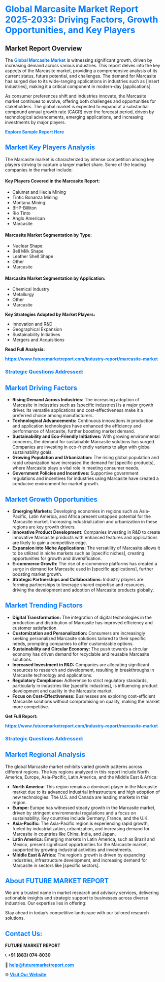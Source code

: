 <h1 style="color: #007BFF;">Global Marcasite Market Report 2025-2033: Driving Factors, Growth Opportunities, and Key Players</h1>

<section id="overview">
<h2>Market Report Overview</h2>
<p>The <a href="https://www.futuremarketreport.com/industry-report/marcasite-market" style="color: #007BFF; text-decoration: none;"><strong>Global Marcasite Market</strong></a> is witnessing significant growth, driven by increasing demand across various industries. This report delves into the key aspects of the Marcasite market, providing a comprehensive analysis of its current status, future potential, and challenges. The demand for Marcasite has surged due to its wide-ranging applications in industries such as [insert industries], making it a critical component in modern-day [applications].</p>
<p>As consumer preferences shift and industries innovate, the Marcasite market continues to evolve, offering both challenges and opportunities for stakeholders. The global market is expected to expand at a substantial compound annual growth rate (CAGR) over the forecast period, driven by technological advancements, emerging applications, and increasing investments by major players.</p>
</section>

<section id="overview">
<p><a href="https://www.futuremarketreport.com/request-sample/reportId=101574" style="color: #007BFF; text-decoration: none;"><strong>Explore Sample Report Here</strong></a></p>
</section>

<section id="key-players">
<h2 style="color: #007BFF;">Market Key Players Analysis</h2>
<p>The Marcasite market is characterized by intense competition among key players striving to capture a larger market share. Some of the leading companies in the market include:</p>
<h4>Key Players Covered in the Marcasite Report:</h4>
<ul><li>Calumet and Hecla Mining</li><li>Tintic Bonanza Mining</li><li>Montana Mining</li><li>BHP-Billiton</li><li>Rio Tinto</li><li>Anglo American</li><li>Marcasite</li></ul>
<h4>Marcasite Market Segmentation by Type:</h4>
<ul><li>Nuclear Shape</li><li>Bell Milk Shape</li><li>Leather Shell Shape</li><li>Other</li><li>Marcasite</li></ul>

<h4>Marcasite Market Segmentation by Application:</h4>
<ul><li>Chemical Industry</li><li>Metallurgy</li><li>Other</li><li>Marcasite</li></ul>
<p><strong>Key Strategies Adopted by Market Players:</strong></p>
<ul>
<li>Innovation and R&D</li>
<li>Geographical Expansion</li>
<li>Sustainability Initiatives</li>
<li>Mergers and Acquisitions</li>
</ul>
</section>

<section>
<p><strong>Read Full Analysis: </strong></p><a href="https://www.futuremarketreport.com/industry-report/marcasite-market" style="color: #007BFF; text-decoration: none;"><strong>https://www.futuremarketreport.com/industry-report/marcasite-market</strong></a>
<h3 style="color: #007BFF;">Strategic Questions Addressed:</h3>
</section>

<section id="driving-factors">
<h2 style="color: #007BFF;">Market Driving Factors</h2>
<ul>
<li><strong>Rising Demand Across Industries:</strong> The increasing adoption of Marcasite in industries such as [specific industries] is a major growth driver. Its versatile applications and cost-effectiveness make it a preferred choice among manufacturers.</li>
<li><strong>Technological Advancements:</strong> Continuous innovations in production and application technologies have enhanced the efficiency and performance of Marcasite, further boosting market demand.</li>
<li><strong>Sustainability and Eco-Friendly Initiatives:</strong> With growing environmental concerns, the demand for sustainable Marcasite solutions has surged. Companies are investing in eco-friendly variants to align with global sustainability goals.</li>
<li><strong>Growing Population and Urbanization:</strong> The rising global population and rapid urbanization have increased the demand for [specific products], where Marcasite plays a vital role in meeting consumer needs.</li>
<li><strong>Government Policies and Incentives:</strong> Supportive government regulations and incentives for industries using Marcasite have created a conducive environment for market growth.</li>
</ul>
</section>

<section id="growth-opportunities">
<h2 style="color: #007BFF;">Market Growth Opportunities</h2>
<ul>
<li><strong>Emerging Markets:</strong> Developing economies in regions such as Asia-Pacific, Latin America, and Africa present untapped potential for the Marcasite market. Increasing industrialization and urbanization in these regions are key growth drivers.</li>
<li><strong>Innovative Product Development:</strong> Companies investing in R&D to create innovative Marcasite products with enhanced features and applications are likely to gain a competitive edge.</li>
<li><strong>Expansion into Niche Applications:</strong> The versatility of Marcasite allows it to be utilized in niche markets such as [specific niches], creating opportunities for growth and diversification.</li>
<li><strong>E-commerce Growth:</strong> The rise of e-commerce platforms has created a surge in demand for Marcasite used in [specific applications], further boosting market growth.</li>
<li><strong>Strategic Partnerships and Collaborations:</strong> Industry players are forming partnerships to leverage shared expertise and resources, driving the development and adoption of Marcasite products globally.</li>
</ul>
</section>

<section id="trending-factors">
<h2 style="color: #007BFF;">Market Trending Factors</h2>
<ul>
<li><strong>Digital Transformation:</strong> The integration of digital technologies in the production and distribution of Marcasite has improved efficiency and customer satisfaction.</li>
<li><strong>Customization and Personalization:</strong> Consumers are increasingly seeking personalized Marcasite solutions tailored to their specific needs, prompting companies to offer customizable options.</li>
<li><strong>Sustainability and Circular Economy:</strong> The push towards a circular economy has driven demand for recyclable and reusable Marcasite solutions.</li>
<li><strong>Increased Investment in R&D:</strong> Companies are allocating significant resources to research and development, resulting in breakthroughs in Marcasite technology and applications.</li>
<li><strong>Regulatory Compliance:</strong> Adherence to strict regulatory standards, particularly in industries like [specific industries], is influencing product development and quality in the Marcasite market.</li>
<li><strong>Focus on Cost-Effectiveness:</strong> Businesses are exploring cost-efficient Marcasite solutions without compromising on quality, making the market more competitive.</li>
</ul>
</section>

<section>
<p><strong>Get Full Report: </strong></p><a href="https://www.futuremarketreport.com/industry-report/marcasite-market" style="color: #007BFF; text-decoration: none;"><strong>https://www.futuremarketreport.com/industry-report/marcasite-market</strong></a>
<h3 style="color: #007BFF;">Strategic Questions Addressed:</h3>
</section>


<section id="regional-analysis">
<h2 style="color: #007BFF;">Market Regional Analysis</h2>
<p>The global Marcasite market exhibits varied growth patterns across different regions. The key regions analyzed in this report include North America, Europe, Asia-Pacific, Latin America, and the Middle East & Africa:</p>
<ul>
<li><strong>North America:</strong> This region remains a dominant player in the Marcasite market due to its advanced industrial infrastructure and high adoption of new technologies. The U.S. and Canada are leading markets in this region.</li>
<li><strong>Europe:</strong> Europe has witnessed steady growth in the Marcasite market, driven by stringent environmental regulations and a focus on sustainability. Key countries include Germany, France, and the U.K.</li>
<li><strong>Asia-Pacific:</strong> The Asia-Pacific region is experiencing rapid growth, fueled by industrialization, urbanization, and increasing demand for Marcasite in countries like China, India, and Japan.</li>
<li><strong>Latin America:</strong> Emerging markets in Latin America, such as Brazil and Mexico, present significant opportunities for the Marcasite market, supported by growing industrial activities and investments.</li>
<li><strong>Middle East & Africa:</strong> The region’s growth is driven by expanding industries, infrastructure development, and increasing demand for Marcasite in sectors like [specific sectors].</li>
</ul>
</section>

<footer>
<h2 style="color: #007BFF;">About FUTURE MARKET REPORT</h2>
<p>We are a trusted name in market research and advisory services, delivering actionable insights and strategic support to businesses across diverse industries. Our expertise lies in offering:</p>

<p>Stay ahead in today’s competitive landscape with our tailored research solutions.</p>

<h2 style="color: #007BFF;">Contact Us:</h2>
<p><strong>FUTURE MARKET REPORT</strong></p>
<p>📞 <strong>+91 (883) 074-8030</strong></p>
<p>📧 <strong><a href="mailto:help@futuremarketreport.com" style="color: #007BFF;">help@futuremarketreport.com</a></strong></p>
<p>🌐 <strong><a href="https://www.futuremarketreport.com/" style="color: #007BFF;">Visit Our Website</a></strong></p>
</footer>